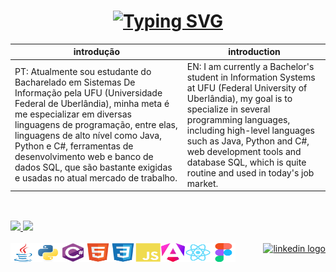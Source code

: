 <h1 align="center">
   <a href="https://git.io/typing-svg"><img src="https://readme-typing-svg.demolab.com?font=Fira+Code&pause=1000&color=F7F7F7&width=117&height=40&lines=Welcome!;Bem+Vindo!" alt="Typing SVG" /></a></h1>
  
  | introdução | introduction |
  | - | - |
  | PT: Atualmente sou estudante do Bacharelado em Sistemas De Informação pela UFU (Universidade Federal de Uberlândia), minha meta é me especializar em diversas linguagens de programação, entre elas, linguagens de alto nível como Java, Python e C#, ferramentas de desenvolvimento web e banco de dados SQL, que são bastante exigidas e usadas no atual mercado de trabalho. | EN: I am currently a Bachelor's student in Information Systems at UFU (Federal University of Uberlândia), my goal is to specialize in several programming languages, including high-level languages ​​such as Java, Python and C#, web development tools and database SQL, which is quite routine and used in today's job market. |
      
</div>
      
  ##
  
  <br clear="both">

<div>
<a href="https://github.com/supp3rguto">
<img height="180em" src="https://github-readme-stats.vercel.app/api/top-langs/?username=supp3rguto&layout=compact&langs_count=7&theme=algolia"/>
<img height="180em" src="https://github-readme-stats.vercel.app/api?username=supp3rguto&theme=algolia&show_icons=true&include_all_commits=true"/>
</div>   


<div align="left" style="display: inline_block"><br>
  <img align="left" alt="Java" height="30" width="40" src="https://raw.githubusercontent.com/devicons/devicon/master/icons/java/java-original.svg">
  <img align="left" alt="Python" height="30" width="40" src="https://raw.githubusercontent.com/devicons/devicon/master/icons/python/python-original.svg">
  <img align="left" alt="C#" height="30" width="40" src="https://github.com/devicons/devicon/blob/master/icons/csharp/csharp-original.svg">
  <img align="left" alt="HTML" height="30" width="40" src="https://raw.githubusercontent.com/devicons/devicon/master/icons/html5/html5-original.svg">
  <img align="left" alt="CSS" height="30" width="40" src="https://raw.githubusercontent.com/devicons/devicon/master/icons/css3/css3-original.svg">
  <img align="left" alt="Js" height="30" width="40" src="https://raw.githubusercontent.com/devicons/devicon/master/icons/javascript/javascript-plain.svg">
  <img align="left" alt="Angular" height="30" width="40" src="https://github.com/devicons/devicon/blob/master/icons/angular/angular-original.svg">
  <img align="left" alt="React" height="30" width="40" src="https://github.com/devicons/devicon/blob/master/icons/react/react-original.svg">
  <img align="left" alt="Figma" height="30" width="40" src="https://github.com/devicons/devicon/blob/master/icons/figma/figma-original.svg">

   <div align="right">
  <a href="https://www.linkedin.com/in/augusto-barbosa-769602194/" target="_blank">
    <img src="https://img.shields.io/badge/-LinkedIn-%230077B5?style=for-the-badge&logo=linkedin&logoColor=white" alt="linkedin logo"  />
  </a>
      
</div>
